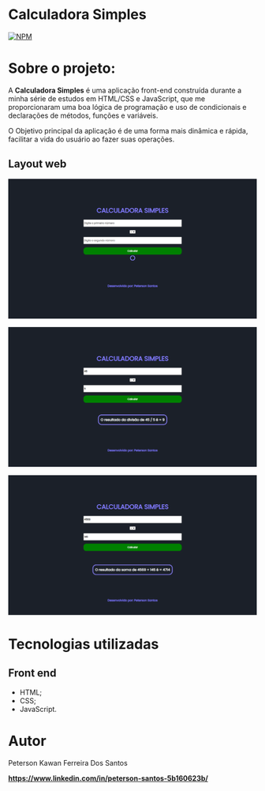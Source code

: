 # Calculadora Simples
[![NPM](https://img.shields.io/npm/l/react)](https://github.com/peterson2003/calculadora-simples/blob/master/LICENCE)

# Sobre o projeto:

A **Calculadora Simples** é uma aplicação front-end construída durante a minha série de estudos em HTML/CSS e JavaScript, que me proporcionaram uma boa lógica de programação e uso de condicionais e declarações de métodos, funções e variáveis.

O Objetivo principal da aplicação é de uma forma mais dinâmica e rápida, facilitar a vida do usuário ao fazer suas operações.

## Layout web
![Web 1](https://github.com/peterson2003/calculadora-simples/blob/master/Screenshot_1.png?raw=true)

![Web 2](https://github.com/peterson2003/calculadora-simples/blob/master/Screenshot_2.png?raw=true)

![Web 3](https://github.com/peterson2003/calculadora-simples/blob/master/Screenshot_3.png?raw=true)

# Tecnologias utilizadas

## Front end
- HTML;
- CSS;
- JavaScript.

# Autor

Peterson Kawan Ferreira Dos Santos

**https://www.linkedin.com/in/peterson-santos-5b160623b/**
